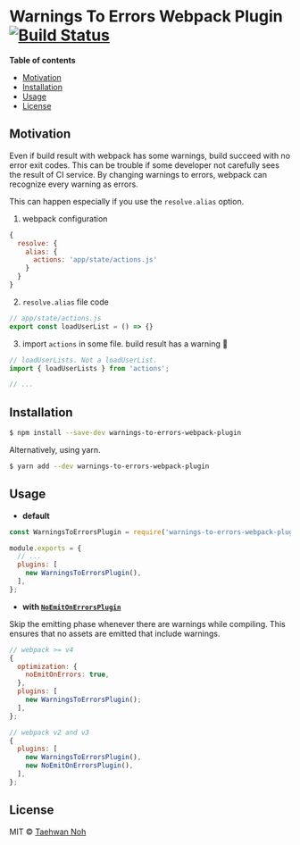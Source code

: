 # Warnings To Errors Webpack Plugin [![Build Status](https://circleci.com/gh/taehwanno/warnings-to-errors-webpack-plugin/tree/master.svg?style=shield&circle-token=bb46a55947094ef2eae0ac99f6d7ccff524e73a9)](https://circleci.com/gh/taehwanno/warnings-to-errors-webpack-plugin/tree/master)

**Table of contents**

- [Motivation](#motivation)
- [Installation](#installation)
- [Usage](#usage)
- [License](#license)

## Motivation

Even if build result with webpack has some warnings, build succeed with no error exit codes. This can be trouble if some developer not carefully sees the result of CI service. By changing warnings to errors, webpack can recognize every warning as errors.

This can happen especially if you use the `resolve.alias` option.

1. webpack configuration

```js
{
  resolve: {
    alias: {
      actions: 'app/state/actions.js'
    }
  }
}
```

2. `resolve.alias` file code

```js
// app/state/actions.js
export const loadUserList = () => {}
```

3. import `actions` in some file. build result has a warning :bug:

```js
// loadUserLists. Not a loadUserList.
import { loadUserLists } from 'actions';

// ...
```


## Installation

```bash
$ npm install --save-dev warnings-to-errors-webpack-plugin
```

Alternatively, using yarn.

```bash
$ yarn add --dev warnings-to-errors-webpack-plugin
```


## Usage

- **default**

```js
const WarningsToErrorsPlugin = require('warnings-to-errors-webpack-plugin');

module.exports = {
  // ...
  plugins: [
    new WarningsToErrorsPlugin(),
  ],
};
```

- **with [`NoEmitOnErrorsPlugin`](https://webpack.js.org/plugins/no-emit-on-errors-plugin/)**

Skip the emitting phase whenever there are warnings while compiling. This ensures that no assets are emitted that include warnings.

```js
// webpack >= v4
{
  optimization: {
    noEmitOnErrors: true,
  },
  plugins: [
    new WarningsToErrorsPlugin();
  ],
};
```

```js
// webpack v2 and v3
{
  plugins: [
    new WarningsToErrorsPlugin(),
    new NoEmitOnErrorsPlugin(),
  ],
};
```


## License

MIT © [Taehwan Noh](https://github.com/taehwanno)
